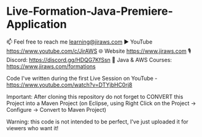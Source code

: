 # Live-Formation-Java-Premiere-Application

📫 Feel free to reach me learning@jiraws.com
▶️ YouTube https://www.youtube.com/c/JirAWS
🌐 Website https://www.jiraws.com
🎙️ Discord: https://discord.gg/HDQG7KfSsn
📔 Java & AWS Courses: https://www.jiraws.com/formations

Code I've written during the first Live Session on YouTube - https://www.youtube.com/watch?v=DTYjbHC0rj8

Important: After cloning this repository do not forget to CONVERT this Project into a Maven Project (on Eclipse, using Right Click on the Project -> Configure -> Convert to Maven Project)

Warning: this code is not intended to be perfect, I've just uploaded it for viewers who want it! 
